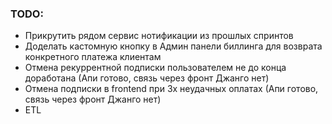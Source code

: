 ### TODO:
- Прикрутить рядом сервис нотификации из прошлых спринтов
- Доделать кастомную кнопку в Админ панели биллинга для возврата конкретного платежа клиентам
- Отмена рекуррентной подписки пользователем не до конца доработана (Апи готово, связь через фронт Джанго нет)
- Отмена подписки в frontend при 3х неудачных оплатах (Апи готово, связь через фронт Джанго нет)
- ETL
